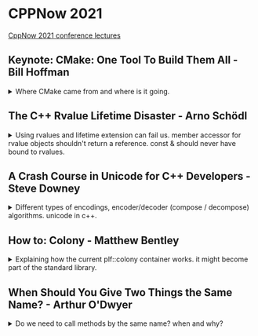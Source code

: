 # CPPNow 2021

[CppNow 2021 conference lectures](https://youtube.com/playlist?list=PL_AKIMJc4roXvFWuYzTL7Xe7j4qukOXPq)

## Keynote: CMake: One Tool To Build Them All - Bill Hoffman

<details>
<summary>
Where CMake came from and where is it going.
</summary>

[CMake: One Tool To Build Them All](https://youtu.be/wULu83jQmIQ)

> Overview
>
> - Kitware,open Source and how CMake came to be
> - A high-level tour of what CMake has to offer
> - C++ Modules
> - how to Learn CMake
> - Packaging C++

introducing the company he works for,Kitware. they work with the private sector, academia and governments. they do visualizations, high-performance, computer vision, video analysis, etc... they also do a lot of open source. they have courses for CMake, features, developing an auditing build systems, they worked with the **MineCraft** team, and now even visual studio supports CMake.

CMake was started in 2001, as an offshoot from a project of the national library of medicine which had tons of images. it began as a toolkit for cross platform building. Like how boost aims to give c++ a set of useful libraries, CMake aims to give c++ a solution for compatibility and portability.

> - Same build too and files for all platforms
> - Easy to mix both large and small libraries
> - Only depend on a C++ compiler
> - Let developers use th IDE and the tools the are most familiar with

[Professional CMake - book](https://crascit.com/professional-cmake/)

CUDA is now first class language in CMake, with native support.

### Quick CMake Tour

> "make complicated things easy, so you don't have to have an expert on the team"

simple commands for complicated work!

> - add_library()
> - add_executable()
> - add_test()

CMake workflow

> - run cmake
> - run cmake --build
> - run ctest

there is a gui-version, interactive command line interface, and a non interactive command line.

//a diagram

CMakeCache.txt holds all sort of stuff.

ninja is a command line tool by google, that's also supported with CMake.

modern CMake is target-centric. not difference between internal and external targets. the whole point of CMake is that we describe the dependencies and it is then build accordingly.

#### Usage Requirements:

PRIVATE: means only the target use  
INTERFACE: means only consuming target will use  
PUBLIC: private + Interface  
\$\<BUILD_INTERFACE>:  
\$\<INSTALL_INTERFACE>:

this changes how what the call to the compiler uses as arguments

```CMake
target_link_libraries(trunk PUBLIC root)
target_link_libraries(leaf PUBLIC trunk)
```

will result in

```bash
/usr/bin/c++ -fPIC -shared -Wl, -soname, libleaf.so
-o libleaf.so leaf.cxx.o libtrunk.so libroot.so
```

and making root private for trunk

```CMake
target_link_libraries(trunk PRIVATE root)
target_link_libraries(leaf PUBLIC trunk)
```

will result in it not being part of the compile command for the 'leaf'

```bash
/usr/bin/c++ -fPIC -shared -Wl, -soname, libleaf.so
-o libleaf.so leaf.cxx.o libtrunk.so
```

we can propagate dependencies with as TLL (_target link libraries_)

```cmake
target_include_directories
target_compile_definitions
target_compile_options
target_sources
target_link_options
```

there is jumbo build/ Unity which does grouping

#### Presets

> Allow common configuration flags(variables, build directory, generator, etc...) for a project to be stored in a JSON file for reuse
>
> - CMakePresets.json - version controlled, for sharing between users
> - CMakeUserPresets.json - not version controlled, for local machine-specific or user-specific use

example of a preset.

#### Pre-Compiled Headers

CMake natively support pre-compiled headers for compilation speed up instead of repeatedly parsing header files

```cmake
add_library(leaf SHARED leaf.cxx)

target_precompile_headers(leaf
    PRIVATE
        <iostream>
        <vector>
        <unordered_map>
    INTERFACE
        "leaf.h")
```

support for multi config, build both release and debug.
ccmake has colors now.
integrate runtime dependencies with install target.

#### Full Cross Platform Install

> Specify rules to run at install time
> Can install target, files or directories
> Provides default install locations

```cmake
add_library(leaf SHARED leaf.cxx)
install(TARGETS root trunk leaf parasite)
```

#### CPack - Packaging Software

packaging the cmake installer with CPack, which creates installers for all sorts of platforms. once we get 'make install' to work, should be easier.

#### Testing

CMake supports testing, we need to either call '_include(CTest)_' or '_enable_testing()_' to get it running.

```cmake
add_test(NAME testName Command exeName arg1 arg2)
```

executable that returns 0 for success.

we then have an executable '_ctest_' that runs the tests. we can run it from the build directory.
options:

> - -j - parallel mode
> - -R - choose test
> - -vv - verbose
> - --rerun-failed - repeat failed tests
> - --help - get help

now googleTest is also integrated, with _gtest_discover_test_ that finds new test without re-running cmake.

```cmake
include(GoogleTest)
add_executable(tests tests.cpp)
target_link_libraries(test GTest::GTest)
gtest_discover_test(tests)
```

multi core test with processor Affinity

```cmake
set_test_properties(myTest PROPERTIES
    PROCESSOR_AFFINITY ON
    PROCESSORS 4)
```

#### CDash

a web based tool that is a dashboard for the build system, dynamic analysis, works with sanitizers. part of the integration cycle, with source code control, databases.

### C++20 Modules

c++20 now has modules.

```cpp
//helloworld.cpp
export module helloworld;
import <iostream>;
export void hello()
{
    std::cout<<"Hello World\n";
}

//main.cpp
import helloworld;
int main()
{
    hello();
}
```

and if we compile it out of order we get an error.

```bash
CC -o main.cpp
CC -o helloworld.cpp
```

CMake already knows how to deal with Modules, both internally and for the Fortran language. now ninja also works with modules. a huge diagram of how the build graph for fortran looks. a different graph for c++ modules build flow.

there is the issue of scanning and collating the sources, all together, one-by-one, a combination of scanning and collating.

the compilers for c++ don't yet support modules perfectly, so we need to wait and see.

### Learning CMake

- don't copy old CMake code - the syntax changes
- look at 'modern cmake' talks.
- read the "professional cmake" book
- look at tutorials at cmake.org
- check the documentation
- 'Mastering cmake' book is now open source - is constantly updated with modern examples

#### CMake Find Modules

we can find modules on the system, without having to always build it as part of our project

```cmake
<!-- find the png library -->
find_package(PNG REQUIRED)
add_library(trunk SHARED trunk.cxx)
target_link_libraries(trunk PRIVATE PNG::PNG)
```

#### Exporting targets

install rules can generate imported targets. install the library and sets the target import rules.

```cmake
add library(parasite STATIC eat_leaf.cxx)
install(TARGETS parasite root trunk leaf EXPORT tree-targets)
install(EXPORT tree-targets DESTINATION lib/cmake/tree)
```

the conan package manager can create cmake config.cmake files.

support for external projects to reference projects at build time. cloning the project, build the project, and use it as dependency for the current project.

```cmake
ExternalProject_Add(foo
GIT_REPOSITORY git@github.com:FooCo/Foo.git
GIT_TAG origin/release/1.2.3
)

ExternalProject_Add(foo
GIT_REPOSITORY git@github.com:BarCo/Bar.git
GIT_TAG origin/release/2.3.4
DEPENDS foo
)
```

build time and not configure time.

if we want configure time, we can do fetch Content.

```cmake
FetchContent_Declare(catch
    GIT_REPOSITORY https://github.com/catchorg/Catch2.git
    GIT_TAG v2.2.1
)

FetchContent_GetProperties(catch)
if (NOT catch_POPULATED)
    FetchContent_Populate(catch)
    add_subdirectory(${catch_SOURCE_DIR} ${catch_BINARY_DIR})
endif()
```

#### Package Managers

we still need package managers like conan,vcpkg or Spack, this is epically true for multi-language code and very big projects.

a photo showing the clusters of dependencies in some package manager. a page about how spack helped with building a project that combines c++ and python.

### The CMake Future

wishlist

> - All C++ compilers provide build system interfaces to collect c++20 modules dependencies information.
> - A cross platform standard for the information found in cmake config files.

### Questions From the Chat

- integration with cmake and conan.
- when to move from FetchContent to a package manager.
- The easiest way to extract CMake properties for use in other places.
- recommendations for large code base with wrappers for other stuff.
- do and don'ts for the tree structure.
- are there plans to support 'Bazel'.
- plans to support libraries with other meta-build system.
- a converter for vcproj to cmake.
- ninja over make and why?
- add support for multi-builds in parallels

</details>

## The C++ Rvalue Lifetime Disaster - Arno Schödl

<details>
<summary>
Using rvalues and lifetime extension can fail us. member accessor for rvalue objects shouldn't return a reference.
const & should never have bound to rvalues.
</summary>

[The C++ Rvalue Lifetime Disaster](https://youtu.be/sb7cj-3l1Kc)

the use of rvalue references and move semantics. replace copying with moves when possible tp avoid memory operations.

also used to manage lifetime, as well as for c++20 ranges

```cpp
auto rng=std::vector<int>{1,2,3} | std::views::filter([](int i){return i%2==0;}); //doesn't compile
```

this doesn't compile for rvalue

### Pitfalls

can't move from a const value, and moving will mess with NRVO (names return value optimization) and make it harder for the compiler to elide the construction.

```cpp
A foo()
{
    const A a;
    return std::move(a); //error!
}
A foo2()
{
    A a;
    return std::move(a); //works, but we are messing with RVO
}
A foo3()
{
    const A a; //doesn't matter if we're const or not, elision works
    return a;
}
```

but if we have two possible values, we can't do NRVO, and we also can't do move (because of const).

```cpp
A foo4()
{
    if ()
    {
        const A a;
        return a;
    }
    else
    {
        const A a;
        return a;
    }
}
```

and here we can't do copy/move ellison, because it's member variable. we also can't do a move, members don't automatically become rvalues.

```cpp
struct B {
    A m_a;
};
A foo()
{
    B b;
    return b.m_a;
    //return std::move(b).m_a; //this would work.
}
```

recommendations:

> - make return variables non-const
> - use clang -Wmove flag

### Temporary Lifetime Extension

```cpp
struct A;
struct B {
private:
A m_a;
public:
const A& GetA() const &
{
    return m_a; //return by reference
}
};
B b;
const auto & a = b.getA();
struct C{
    A getA() const &; // return by value
};
C c;
const auto & a1 = c.getA();
const auto & a2 = B.getA();
```

if we capture something with const reference, it can extended the lifetime of the object it's capturing.

_std::min_ doesn't take rvalue-ness into consideration, it returns a lvalue reference. a will dangle.

```cpp
bool operator<(const A&, const A&);
struct C
{
    A getA() const&;
} ;
C c1,c2;
//...
const auto & a = std::min(c1.getA(),c2.getA()); //a will dangle
```

lets' have a min function that keeps rvalue references using perfect forwarding. but it still doesn't work

```cpp
namespace out
{
    template<typename Lhs,typename Rhs>
    decltype(auto) min(Lhs && lhs,Rhs && rhs)
    {
        return rhs<lhs ? std::forward<Rhs>(rhs)? std::forward<Lhs>(lhs);
    }
}
```

lifetime extension only works where there an object.

an example with forwarding a return and _'decltype(auto)'_

the advice is to stop using temporary life time extension,
what we want is :

> automatically declare variable
>
> - _auto_ if constructed from value or rvalue reference
> - _const auto &_ if constructed from lvalue reference

he suggest this macro code instead of lifetime extension.

```cpp
template<typename T>
struct decay_rvalues
{
    using type = std::decay_t<T>;
};
template <typename T>
struct decay_rvalue<T&>
{
    using type=T&;
};

#define auto_cref(var,...) \
typename decay_rvalue<decltype((__VA_ARGS__))>::type var = ( __VA_ARGS__)'

```

if we add parentheses it's bad, it will always return a reference.

```cpp
decltype(auto) foo()
{
    auto_cref (a, some_a()); // a = some(); with type deduced
    return a; //if we have parentheses, things will be different, it will be a reference.
}
```

theres a debate about whether the macro should return const or not (if not, it can get optimized in NRVO).

```cpp
struct A;
struct B {
    A m_a;
    A const & GetA() const
    {
        return m_a;
    }
}
auto_cref(a1, B().m_a); // B() is rvalue, so it's members are also rvalues;
auto_cref(a2, B().GetA()); // we have a const reference as the return type, so we get a dangling reference const A &;
```

now the problem is that our 'auto_cref' binds to everything, but should rvalues be converted to values?

```cpp
struct A;
A const & L(); //lvalue
A const && R(); //rvalue

decltype(false? L(): L()); // A const &
decltype(false? R(): R());// A const &&
decltype(false? R(): L());// A const, not reference. forces a copy.
```

c++20 has a new trait _common_reference_t_. which was invented for c++20 ranges,

```cpp
std::common_reference_t<A const &, A const &>; //A const &
std::common_reference_t<A const &&, A const &&>; // A const &&
std::common_reference_t<A const &, A const &&>; //A const &. lvalue reference
std::common_reference_t<A const, A const &>; //A. a value
```

so, std::common_reference embraces rvalue amnesia.

### Promises of defences

| Mutability | short Lifetime               | long Lifetime |
| ---------- | ---------------------------- | ------------- |
| immutable  | const &&                     | const &       |
| mutable    | && (can scavenge, move from) | &             |

currently, c++20 reference binding strengths lifetime promise.
from short to long, and from mutable to immutable.

what if we could go the reverse?

> - Allow binding only if promises get weaker
>   - less lifetime
>   - less mutability
>   - less 'scavenge-ability'
>
> * only lvalues should bind to _const &_
> * anything may bind to _const &&_

but we can't allow going from lvalue to rvalue.

### Ideas to Fix the Issue

some things that must hold true before any changes.

where are references used?

> - local/global variable declarations
> - structured binding
> - function/lambda parameter lists
> - members (initialized in PODs)
> - members (initialized in constructors)
> - lambda captures

how it would look with a pragma change. we would need a feature test macro, replace const & parameters with const &&. we will need to change std::common_reference.

</details>

## A Crash Course in Unicode for C++ Developers - Steve Downey

<details>
<summary>
Different types of encodings, encoder/decoder (compose / decompose) algorithms. unicode in c++.
</summary>

[A Crash Course in Unicode for C++ Developers](https://youtu.be/iQWtiYNK3kQ)
[unicode](http://unicode.org)
[utf8 encoding](https://en.wikipedia.org/wiki/UTF-8)

std::u8string

code units, code point, graphemes, abstract characters.

> code units
>
> - char
> - wchar_t
> - octet
> - Word

code points and scalar values
grapheme clusters, extended grapheme clusters.

> utf-8 is good
>
> - C string safe
> - No aliasing
> - Self syncing
> - Single errors lost one character
> - ASCII compatible
> - Start is easy to find

a table about how we encode different ranges of values into different bytes.
some 'well formed' byte sequences.

utf-16 and utf-32. if the value fits inside 16 bit, then put it in one, otherwise, split it into two code points (surrogate pairs).
ucs-2, ucs-4. wtf-8 (wobbly transformation format), wtf-16

### Encoding and Decoding

> Encoders take text and output octets.
> Decoders take octets and output text.
> Text is this context is scalar values.

in utf8 the order is set.
in utf-16 there are byte order marks, for big and little endian.

legacy encoding from before unicode

> - Windows 1252, 125x
> - ISO-8859-x
>   ...others

multi-byte encodings

transcoding, from one character set to another.

### Normalization

combined text might have more than one representation, like special forms, canonical equivalence and compatible equivalence

canonical equivalence:

three difference ways to produce the same symbol.  
latin capital with a rings &#x00c5; is like angstrom sigh &#x212b; or combining the letter with the symbol &#x0041;&#x030A;

compatible equivalence:
not the same symbol, losing some data, but meaning is preserved (mostly)

decomposed and composed text. there are some forms of charters that are already predefined, but can also be created by composing different code points together,we have

NFD,NFD,NFKD,NFKC are forms for different usages, like search (human), identifiers in linkage (strong equality), decomposing ignored diacritics.

nfc is the least risky in terms of information lost.

quick_check of code points to test if it's normalized: yes, no and maybe.

stream safe text format, a way to avoid some problems that can occur in full normalization, so there's a stream-safe format.

the unicode character database. UCD files (txt files and xml files) - all sorts of data.

theres an issue with emojis.

### Algorithms

there are still many problems in the standard solutions, different text directions. word wrapping (line breaks): positions where is's possible to break between lines, there are many ways to get this wrong. text segmentation: from data into user perceived characters, words and sentences.

unicode and regular expressions. matching words on word boundaries. sentences embedded within sentences.

### The Future For C++

what might be in the future, c++23 and c++26 are what they hope to achieve.

| version | features                   |
| ------- | -------------------------- |
| C++20   | char8_t                    |
| C++23   | literal Encoding           |
|         | Portable Source Code       |
|         | Encoding / Decoding Ranges |
| C++26   | Algorithms with ranges     |

</details>

## How to: Colony - Matthew Bentley

<details>
<summary>
Explaining how the current plf::colony container works. it might become part of the standard library.
</summary>

[How to: Colony](https://youtu.be/V6ZVUBhls38)

this talk is about a data structure called **Colony** that is int the process of being added to the standard.

[PlfLib - Some Header-only libraries](https://plflib.org/)

the main thing about it is that it maintains pointers/iterators/reference integrity.

> use scenarios
>
> - you have a lot of unordered data and you're erasing/inserting on the fly.
> - you have multiple collections of interrelated data.
> - preserving the pointer/iterator validity of non-erased elements is important

started from the design of a game, entities that have bidirectional references and many interrelationships, with a lot of inserting and creating entities which link to one another.

an existing solution is a 'bucket array' and entries can be active or inactive to determine if they're processed or not.

### Core Aspects

> Three Core Aspects
>
> 1. A collection of element memory blocks + metadata, to prevent reallocation during insertions (as opposed to a single memory block).
> 2. A method of skipping erased elements in O(1) time during iterations (as opposed to reallocating subsequent elements during erasure, or doing individual allocation of elements)
> 3. An erased-element location recording mechanism, to enable the re-use of memory from erased element in subsequent insertions, which in turn increases cache locality and reduces the number of block allocations/de-allocations.

Avoid reallocations to avoid invalidating iterators/pointers/references. Reuse memory locations that have been erased, keep the data together for cache locality.

A collection of element memory blocks + metadata

> - Can do linked list of blocks, or vector of pointers to blocks.
> - Blocks have growth factor, so can not do vector of blocks.
> - Minimum/Maximum block capacities can be user-defined.
> - Can house block metadata separately, or together in a struct.
> - Metadata includes skip-field of other erasure-skipping mechanism, and any data related to erased-location recording.
> - Necessary metadata:
>   - size - to remove blocks once empty.
>   - capacity - to ascertain end-of-block.

we remove empty blocks to maintain iteration at O(1). but we can retain them as reserved blocks for later use.

considerations about which block to retain.
A method of skipping erased elements in O(1)

> Definitions:
>
> - LCJC:'low complexity jump-counting'.
> - HCJC:'high complexity jump-counting'.
> - Block: a colony's element memory block.
> - Skipfield: an array of intgers of bits used to skip over certain object in an accompanying data structure during iteration. Separate from the elements.
> - Skipblock: a run of skipped nodes within a skipfield.
>   - Start node: the first node in any skipblock.
>   - End node: the last node in any skipblock.
>   - Middle node: any non start/end node in skipblock.

booleans SkipFields are good because they simple, and might be usefull for multi-threaded environments (atomics, etc). they are prolemeatic because they aren't constant time (not O(1)), cause branching and latency.

low and high complexity jump counting:
time-complexity of algorithms differs for modification of fields, but both have O(1) for iteration.
HCJC allows recording of middle nodes, LCJC doesn't allow.

> acronym "Theyaton" - Traversing Homogenus Elements Yielding Amortised Time O(n).

> boolean skipfield example
> 0 0 0 1 1 1 1 1 1 0 0 0
> equivalent HCJC
> 0 0 0 6 2 3 4 5 6 0 0 0
> the 6's are the start and end nodes. the other numbers are Middle nodes.Start and End record the length of runs of erased elements. Middle node record left distance to first non erased element.

```
// skipping
++i;
i +=S[i];
```

> equivalent LCJC. multiple forms.
> 0 0 0 6 2 6 7 3 6 0 0 0
> 0 0 0 6 0 0 0 0 6 0 0 0
> 0 0 0 6 0 5 2 1 6 0 0 0

The middle nodes are ignored and have no meaning. The start and end nodes record the skip length.
good for recording and re-using skipblocks rather than individual skipped nodes. lower time complexity O(1) in all operations, where as HJCJ can have undefined time complexity, fewer instructions overall.

```
// skipping
do {
    ++i;
} while(S[i] == 1);
```

we can have per-memory-block skip fields or global skipfields. global skipfields can create problems of reallocation (invalidating iterators and causing latency). the bit-width of the skipfield must be able to describe the memory block, so it must be about the same size (capacity -1),

possible ideas with skipfields:

- using two 8 skipblocks instead of 16 bit skipblocks. forces some computations.
- using a boolean bitfield and storing the skipdata instrad of the elements. forces more memory reads.

colony once used a stack of pointers, which was problematic because it meant creating memory allocation during erasure, which is not up to the standarts.

**"Free List"**

> Linked list of erased elements (typically singly-linked) using erased element memory space reinterpert_cast'd via pointers as linked list nodes.
> requires over-alignment of the type to the width of a free list node.
> per-block (not global) free-lists reduce bit depth.
> a global free-list must use pointers (not indexes),also causes O(N) when erasure.

effect of removing a block requires something with the skip-block. something about doubly-linked free list.

summary of the current implementation, the container structure and the iterator structure.

example with a blackboard.

extra operations:

- advance/next/prev/distance/range-erase optimization.
- range/fill/initializer_list insert/assign optimization.
- splicing.
- sorting.

</details>

## When Should You Give Two Things the Same Name? - Arthur O'Dwyer

<details>
<summary>
Do we need to call methods by the same name? when and why? 
</summary>

[When Should You Give Two Things the Same Name?](https://youtu.be/OQgFEkgKx2s)

> - When do ue us classical inheritance.
> - Idiosyncratic philosophical digressions.
> - Copious anecdotes from the STL.
> - Kind of a major rabbit-hole about constructors.
> - Mental templates, macros and polyfills
> - Bonus mantras and takeaways.

### The role of (OO) Inheritance

What do we expects from inheritance?/
We expect virtual functions and somewhere that they're used: polymorphic methods, deletion of pointers through the virtual destructor...

```cpp
struct Animal{
    virtual void feed();
    virtual ~Animal()=default
};
struct Cat: public Animal{
    // what do we expect here?
    //probably an override of feed()
};
```

but if we see code with value-semantic and none polymorphic code, we will be confused.

```cpp
Cat acquirePet();
void foo(Cat & current)
{
    auto newPet = acquirePet();
    std::swap(current, newPet);
}
```

the two approches can be combined (public inheritance without polymorphism)

> - EBO - [Empty Base Optimization](https://en.cppreference.com/w/cpp/language/ebo)
> - CRTP - [Curiously Recurring Template Pattern]https://en.cppreference.com/w/cpp/language/crtp
> - TagDispatch

but they are more of a corner cases, not the intended usage of inheritance.

```cpp
template <class Allocator>
struct CatEBO : Allocator{

};

struct CatCRTP : CanFightWith<CatCRTP>
{

};

struct CatTagDispatch: AnyAnimalTag
{

};
```

according to Liskov's substition principle:

> "**If** for each object o1 of type S **there is** an object o2 of type T **such that** all programs P defined in terms of T, the behavior of P is unchanged when o1 is substituted for o2, **then** S is a subtype of T."

and adding Occam's Razor

> "Make class S a chile of class T **if and only if** you intended to pass an objet o1 of types S as the argument to some function P defined in terms of T"
> if you don't intend to do that, there is no reason for that public inheritance relationship to exists,... and therefore that relationship should **not** exists.

Chesterton speaking against unnecessary changes and the mindset of 'modern reformers' (someone who does reforms for the sake of refroms).

> "The modern reformer says "I don't see the use of this fence; let us clear it away". The more intelligent type answers, "When you can tell me that you **do** see why it is here, **then** maybe i will allow you to destroy it"". \
> --G.K. Chesterton(1929), lightly abridged
>
> Since fences generally have reasons, tearing down fences should not be done lightly.

so if we see classical inheritance, we shouldn't change it (in a refactor) until we see why it was done this way in the first place.

Robert Frost

> "Before I build a wall I'd ask To know\
> What I was walling in, or walling out"\
> --Robert Frost, "Mending Wall" (1914)

before we put up a fence, we should know what we're doing, the reason for it, and we should document it clearly, so if we come across it in the future, we can rationally consider if it's safe to remove in the current situation.

otherwise, we might run into 'The paradox of the useless fence'./

- before we tear down a fence, we must understand why it's there.
- if there was no reason to build the fence, it will be hard to understand why it was build.
- therefore: it's harder to remove a fence that was build for no good reason than a fence that was built for good reasons with a sound rationale.

and this is a thing that we can see in many codebases. somebody writes a code that uses a technique without a good reason, and then we can't remove the code because we can't understand what they were trying to do.

in c++, when we see inheritance, we expect to see a reason why it was designed this way, and specifically, we expect to see someone using a polymorphic method. if we aren't "forced" into inheritance, we should avoid it. **Prefer composition over inheritance (Has-A is better than Is-A)**.

### Naming and STL Examples

A single name for a single entity:

> - We should use different words to refer to different ideas.
> - When refering to the same idea, we should use the same word.
> - Any given single identifier should refer unambiguously to a single entity.

two codebase, which is easier? A uses the same name (diffrent signature) for two functions. B uses different names.

```cpp
//A
bool feed(Snake& snake);
bool feed(Bear& bear);
```

or

```cpp
//B
bool feed_snake(Snake& snake);
bool feed_bear(Bear& bear);
```

using the specialized name helps us detect and trace, we can always find all the usages, jump to it, rename it, and we can always tell if which function is used. it help the computer with overload resolution, and makes it easier for the IDE.

so if we see the version A (with the overloads of the identical name), we expect that there was a reason for this, and we should actually expect a specific reason - polymorphism.

polymorphism isn't just virtual functions, there's also static polymorphism of templates.

```cpp
template <typename T>
void solve_puzzle(Animal& a)
{
    feed(a); //calling a specific overload.
}
```

both std::vector and std::list (and many other containers) use the identifier "_.push_back()_" as a method name. this same name allows us to create a template function. like the _std::back_inserter_ iterator, _std::swap_.

```cpp
template <typename T>
struct back_insert_iterator{
    //...
    // container is T*
    back_insert_iterator& operator=(const T::value_type& x)
    {
        container->push_back(x);
    }
};
```

if there was no use of polymorphism, a unique identifier would be easier to read, understand and maintain, but we get so much functionality from the STL,which makes the overloaded versions preferabl.

a counter example from the STL, _erase_ has two overloads. one identifier with two entities. Arthur says that this code doesn't facilitate any polymorphism.

```cpp
class vector
{
    using CI = const_iterator;
    iterator erase(CI first,CI last);
    iterator erase(CI where){
        return erase(where,where+1);
    }
};
```

here is an example where we trip over ourselves, we have a vector of numbers, we want to keep only the even numbers. we use the erase-remove idiom but we forget to pass the second argument to _.erase()_, so we erase only one element.

```cpp
bool isOdd(int);
std::vector<int> v= {1,2,3,4,5,6,7};
v.erase(std::remove_if(v.begin(),v.end(),isOdd)); // erase remove idiom, erase with one arguments
static_assert(std::none_of(v.begin(),v.end(), isOdd)); // this fails!
```

what we should have done is

```cpp
v.erase(std::remove_if(v.begin(),v.end(),isOdd),v.end()); // erase remove idiom, erase with two arguments
static_assert(std::none_of(v.begin(),v.end(), isOdd)); // now it's ok
```

why was the overload created? arthur says there isn't a good reason.

### An Issue with the Constructor

STL classes have too many overloads, especially std::string,

```cpp
class string {
    string(size_t n,char); // string with n times of char
    string(const char * ,size_t n); // first n chars of char*
    string(const string &,size_t pos); // copy of other string, starting at some position
    template<InputIterator It>
    string(It,it); //take two iterators
}

size_t zero =0;
auto a =std::string(zero,0); //what is called here? zero instance of character 0
auto b =std::string(0,zero); // calls the overload with the const char*, undefined behavior probably
auto c = std::string("abcd",2);  // "ab" constructor first n chars,
auto d = std::string("abcd"s,2); // "cd" constructor copy of other string from position, just because we added the string literal
```

could all these constructor be replaced with factories?

```cpp
class stringRevised {
    static stringRevised fromCopiesOfN(size_t n,char); // string with n times of char
    static stringRevised fromPtrAndLength(const char * ,size_t n); // first n chars of char*
    static stringRevised fromSuffixStartingAt(const stringRevised &,size_t pos); // copy of other string, starting at some position
    template<InputIterator It>
    static stringRevised fromRange(It,it); //take two iterators
};
size_t zero =0;
auto a =stringRevised::fromCopiesOfN(zero,0);
auto b =stringRevised::fromPtrAndLength(0,zero);
```

we couldn't do this, constructors are special.
factory functions are self documenting and easy to understand, but they don't work with the perfect-forwarding wrappers.

- _std::make_shared_, _std::make_unique_
- _emplace_back_, _optional::emplace_, _variant::emplace_

```cpp
auto a1 = std::make_shared<std::string>(zero,0);
auto a2 = std::make_shared<stringRevised>(stringRevised::fromCopiesOfN(zero,0)); //extra move operation in the good case, copy also possible.
```

constructor syntax allows us to create objects not on the stack in a comfortable way. we can actually 'new auto' (c++17) to heap allocate a factoy function p-rvalue result, gurantess heap ellision,actually good

```cpp
T t1 =T(1,2);
T* p1 =new T(2,3);
T t2 = T::fromTwoInt(3,4);
T* p2 = new auto(T::fromTwoInt(4,5)); //this works!
```

could we make a generic perfect forwarding function with factory functions?
something like this? this would work, but now instead of having a single identifier for many entities as the constructor, we simply have to choose a different name that all the classes are going to use and it won't be informative

```cpp
template <typename T, typename... Args>
auto build_shared(Args...args)
{
    T* p= new auto(T::createGenerically(args...));
    return std::make_shared<T>(p);
}
```

our fantasy: could we pass the creation format itself? pass in the factory function itself? in today's c++, this must be a concrete set (not overload set). there is one proposal for "lifting" an overload set into a concrete lambda object. a different proposal for an object that deduces types from an overload set(std::overload_set, like std::initializer_list), some sort of compiler magic.

```cpp
template <typename How, typename... Args> //the class 'How' is the problem
auto build_shared_How(How how,Args...args)
{
    auto *p= new auto(how(std::forward<Args>(args)...));
    return std::shared_ptr(p);
}
std::shared_ptr<stringRevised> sp1 = build_shared_How(stringRevised::fromCopiesOfN,0,0);
std::shared_ptr<stringRevised> sp2 = build_shared_How(stringRevised::fromPtrAndLength,0,0);

//proposal 1,
//auto sp3 = build_shared_How([]stringRevised::fromCopiesOfN,0,0);
```

### Mental Models, Macros, Polyfills

to recap, sometimes we give two entities (in different classes) the same name with the same signature, because we are going to template on the class type. this is what _std::make_shared_ does (with perfect forwarding)

```cpp
template<class Animal>
void foo(Animal & a)
{
    a.feed();
}
```

sometimes we give the same name but different signatures, because we're going to template on the argument types.

```cpp
template <class Animal, class... Foods>
void bar(Animal &a, Foods... foods)
{
    a.feed(foods...);
}
```

all STL containters provide _c.insert(pos,value)_, associative containers (like std::set) ignore the positional value. this allows us to create an _std::inserter_ with the same arguments for all containers.

```cpp
std::vector<int> data ={1,2,3}

std::vector<int> c1;
std::copy(data.begin(),data.end(),std::inserter(c1,c1.begin()));
std::set<int> c2;
std::copy(data.begin(),data.end(),std::inserter(c2,c2.begin()));
```

inserting into a set doesn't always make it bigger, if the set contains the element, it just returns it. the mental model of inserting into a set is different.
should all insert functions have the same name? why not _insertAt(pos,x)_ ,_insertNodeHandle(nh)_, _insertRange(it1,it2)_.

STL provides uniformity of containers, all containers share the same API, we can switch from _std::vector_ to _std::deque_, _std::list_ or even _std::multiset_, but does it work work the same?

no. the behavior is different. _.push_back()_ on _std::deque_ maintains the iterators, but not on a _std::vector_, _.push_back()_ invalidates the iterators (the vector might have be reallocated).

```cpp
//std::deque<int> data = {3,1,4,1,5,9,2,6,5}; //replace deque for vector
std::vector<int> data = {3,1,4,1,5,9,2,6,5};
std::sort(data.begin(), data.end());
auto [first,last]= std::equal_range(data,begin(),data.end());
data.push_back(100); // invalidates iterators in vector
data.erase(first, last); // undefined behavior in vector
for (int i: data)
{
    std::cout << i << '\n';
}
```

Can templates be mental?

> "Software engineering is programming integrated over time"\
> -- Titus Winters.

Sharing names as upgrade paths?
std::string*view and std::string share the same names for many functionalities, it was done in purpose. this was done so we could upgrade the std::string to std::string_view without issues. this was done with \_std::optional*, it has the same operators as the smart pointer classes. the reasoning was that we could replace _std::unique_ptr_ with _std::optional_, this way we reduce heap allocation and still get the 'not created' option.

reusing names can still lead to bugs. in this example both _std::optional_ and the inner type have _.reset()_ method, if we use it with the dot notation, we call the _std::optional_ method, the arrow notations is for the inner type. this would happen also with a smart pointer.

the code compiles and runs, but it doesn't do what we think it does!

```cpp
struct DataCache{
    void update(key,value);
    void reset();
};
struct Connection
{
    std::optional<DataCache> dataCache_;
    void resetCache()
    {
        if (dataCache_) //if optinal value exists
        {
            dataCache_.reset(); //oops! bug! not we don't have a cache at all.
            //dataCache_->reset(); //this is what we wanted!
        }
    }
};
```

the STL and boost libraries also try to have the same names for the sake of upgrade paths.it's not a template metaprogramming, more of a **macro based static polymorphism**. the API was designed to allow this behavior. it's also called **polyfill**. the boost version is a _polyfill_ for the std version.

```cpp
#if __cplusplus >= 201703L
#include <optional>
using std::optional;
#else
#include <boost/optional/hpp>
using boost::optional;
#endif
```

we can also use this from compiler flags as platform specific polymorphism.

```cpp
namespace curses
{
    void clearScreen();
    void drawAt(int x, int y, char ch);
}

namespace conio
{
    void clearScreen();
    void drawAt(int x, int y, char ch);
}

using namespace TERMLIB; // -DTERMLIB=curses or -DTERMLIB=conio
void drawTitleBar()
{
    for (int x =0; x< 100; ++x)
    {
        drawAt(x,1,'#');// calls different function according to the TERMLIB flag.
    }
}
```

### Takeaways and Mantra

if the default parameters isn't used, don't use it. it's like an overload set, check if it's justified to use.

concepts are constrains on types, but we define them based on the algorithms, we define things based on usage.

std::enumerators - template specialization on enums that have the same name.

> - Inheritance is for sharing an interface.
>   - and so is overloading
> - Use a single names for a single entity
> - When you see two things with the same name, assume there is a reason for it.
> - When you have option to give two things the same name, **don't, unless** there is a reason for it.
> - To find concepts, don't study what your callees provide in common; study what your callers require
> - Default function arguments are the devil.

</details>

